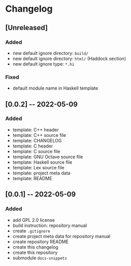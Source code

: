 <!------------------------------------------------------------------------------
--
-- Copyright (C) 2022 Kevin Matthes
--
-- This program is free software; you can redistribute it and/or modify
-- it under the terms of the GNU General Public License as published by
-- the Free Software Foundation; either version 2 of the License, or
-- (at your option) any later version.
--
-- This program is distributed in the hope that it will be useful,
-- but WITHOUT ANY WARRANTY; without even the implied warranty of
-- MERCHANTABILITY or FITNESS FOR A PARTICULAR PURPOSE.  See the
-- GNU General Public License for more details.
--
-- You should have received a copy of the GNU General Public License along
-- with this program; if not, write to the Free Software Foundation, Inc.,
-- 51 Franklin Street, Fifth Floor, Boston, MA 02110-1301 USA.
--
----
--
--  FILE
--      CHANGELOG.md
--
--  BRIEF
--      The development history of this project.
--
--  AUTHOR
--      Kevin Matthes
--
--  COPYRIGHT
--      (C) 2022 Kevin Matthes.
--      This file is licensed GPL 2 as of June 1991.
--
--  DATE
--      2022
--
--  NOTE
--      See `LICENSE' for full license.
--      See `README.md' for project details.
--
------------------------------------------------------------------------------->

# Changelog

## [Unreleased]

### Added

* new default ignore directory:  `build/`
* new default ignore directory:  `html/` (Haddock section)
* new default ignore type:  `*.hi`

### Fixed

* default module name in Haskell template

## [0.0.2] -- 2022-05-09

### Added

* template:  C++ header
* template:  C++ source file
* template:  CHANGELOG
* template:  C header
* template:  C source file
* template:  GNU Octave source file
* template:  Haskell source file
* template:  Lex source file
* template:  project meta data
* template:  README

## [0.0.1] -- 2022-05-09

### Added

* add GPL 2.0 license
* build instruction:  repository manual
* create `.gitignore`
* create project meta data for repository manual
* create repository README
* create this changelog
* create this repository
* submodule `docs-snippets`

<!----------------------------------------------------------------------------->
